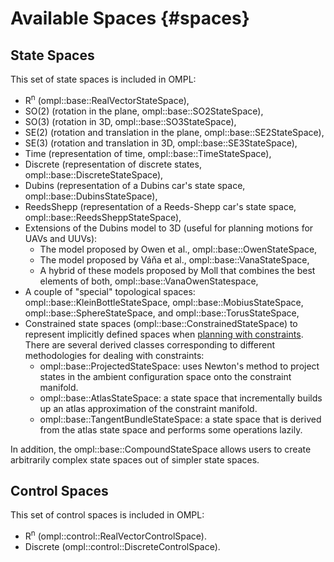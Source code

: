 # Available Spaces {#spaces}

## State Spaces

This set of state spaces is included in OMPL:

- R<sup>n</sup> (ompl::base::RealVectorStateSpace),
- SO(2) (rotation in the plane, ompl::base::SO2StateSpace),
- SO(3) (rotation in 3D, ompl::base::SO3StateSpace),
- SE(2) (rotation and translation in the plane, ompl::base::SE2StateSpace),
- SE(3) (rotation and translation in 3D, ompl::base::SE3StateSpace),
- Time  (representation of time, ompl::base::TimeStateSpace),
- Discrete  (representation of discrete states, ompl::base::DiscreteStateSpace),
- Dubins (representation of a Dubins car's state space, ompl::base::DubinsStateSpace),
- ReedsShepp (representation of a Reeds-Shepp car's state space, ompl::base::ReedsSheppStateSpace),
- Extensions of the Dubins model to 3D (useful for planning motions for UAVs and UUVs):
  - The model proposed by Owen et al., ompl::base::OwenStateSpace,
  - The model proposed by Váňa et al., ompl::base::VanaStateSpace,
  - A hybrid of these models proposed by Moll that combines the best elements of both, ompl::base::VanaOwenStatespace,
- A couple of "special" topological spaces: ompl::base::KleinBottleStateSpace, ompl::base::MobiusStateSpace, ompl::base::SphereStateSpace, and ompl::base::TorusStateSpace,
- Constrained state spaces (ompl::base::ConstrainedStateSpace) to represent implicitly defined spaces when [planning with constraints](constrainedPlanning.html). There are several derived classes corresponding to different methodologies for dealing with constraints:
  - ompl::base::ProjectedStateSpace: uses Newton's method to project states in the ambient configuration space onto the constraint manifold.
  - ompl::base::AtlasStateSpace: a state space that incrementally builds up an atlas approximation of the constraint manifold.
  - ompl::base::TangentBundleStateSpace: a state space that is derived from the atlas state space and performs some operations lazily.

In addition, the ompl::base::CompoundStateSpace allows users to create arbitrarily complex state spaces out of simpler state spaces.

## Control Spaces

This set of control spaces is included in OMPL:

- R<sup>n</sup> (ompl::control::RealVectorControlSpace).
- Discrete (ompl::control::DiscreteControlSpace).
